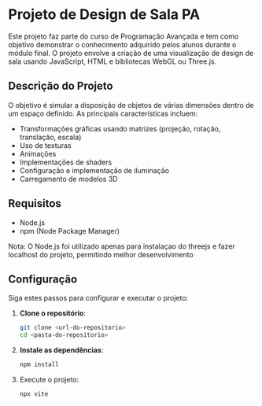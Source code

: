 # Projeto de Design de Sala PA

Este projeto faz parte do curso de Programação Avançada e tem como objetivo demonstrar o conhecimento adquirido pelos alunos durante o módulo final. O projeto envolve a criação de uma visualização de design de sala usando JavaScript, HTML e bibliotecas WebGL ou Three.js.

## Descrição do Projeto

O objetivo é simular a disposição de objetos de várias dimensões dentro de um espaço definido. As principais características incluem:

- Transformações gráficas usando matrizes (projeção, rotação, translação, escala)
- Uso de texturas
- Animações
- Implementações de shaders
- Configuração e implementação de iluminação
- Carregamento de modelos 3D

## Requisitos

- Node.js
- npm (Node Package Manager)

Nota: O Node.js foi utilizado apenas para instalaçao do threejs e fazer localhost do projeto, permitindo melhor desenvolvimento

## Configuração

Siga estes passos para configurar e executar o projeto:

1. **Clone o repositório**:
   ```sh
   git clone <url-do-repositorio>
   cd <pasta-do-repositorio>
   ```
2. **Instale as dependências**:
   ```sh
   npm install
   ```
3. Execute o projeto:
   ```sh
   npx vite
   ```
